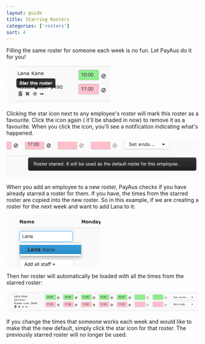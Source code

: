 ```yaml
---
layout: guide
title: Starring Rosters
categories: ['rosters']
sort: 4
---
```


Filling the same roster for someone each week is no fun. Let PayAus do it for you!

![The option to star a roster](/img/rosters/star_roster.png)

Clicking the <i class="toggle icon-star-empty"> </i> star icon next to any employee's roster will mark this roster as a favourite. Click the icon again (<i class="toggle icon-star"> </i> it'll be shaded in now) to remove it as a favourite. When you click the icon, you'll see a notification indicating what's happened.

![The notification when a roster is starred](/img/rosters/star_notification.png)

When you add an employee to a new roster, PayAus checks if you have already starred a roster for them. If you have, the times from the starred roster are copied into the new roster. So in this example, if we are creating a roster for the next week and want to add Lana to it:

![Adding Lana to an empty roster](/img/rosters/add_user_lana.png)

Then her roster will automatically be loaded with all the times from the starred roster:

![Lana's complete roster](/img/rosters/schedule_lana.png)

If you change the times that someone works each week and would like to make that the new default, simply click the <i class="toggle icon-star-empty"> </i> star icon for that roster. The previously starred roster will no longer be used.